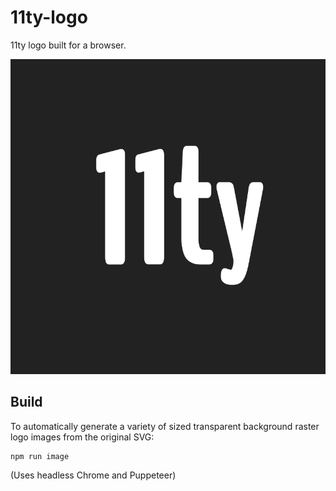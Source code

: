 # 11ty-logo

11ty logo built for a browser. 

![11ty or eleventy](img/logo-400x400.png)

## Build

To automatically generate a variety of sized transparent background raster logo images from the original SVG:

```
npm run image
```

(Uses headless Chrome and Puppeteer)